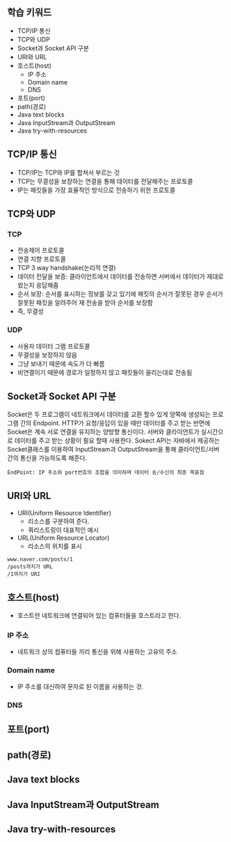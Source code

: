 ## 학습 키워드

- TCP/IP 통신
- TCP와 UDP
- Socket과 Socket API 구분
- URI와 URL
- 호스트(host)
  - IP 주소
  - Domain name
  - DNS
- 포트(port)
- path(경로)
- Java text blocks
- Java InputStream과 OutputStream
- Java try-with-resources

## TCP/IP 통신

- TCP/IP는 TCP와 IP를 합쳐서 부르는 것
- TCP는 무결성을 보장하는 연결을 통해 데이터를 전달해주는 프로토콜
- IP는 패킷들을 가장 효율적인 방식으로 전송하기 위한 프로토콜

## TCP와 UDP

### TCP

- 전송제어 프로토콜
- 연결 지향 프로토콜
- TCP 3 way handshake(논리적 연결)
- 데이터 전달을 보증: 클라이언트에서 데이터를 전송하면 서버에서 데이터가 제대로 왔는지 응답해줌
- 순서 보장: 순서를 표시하는 정보를 갖고 있기에 패킷의 순서가 잘못된 경우 순서가 잘못된 패킷을 알려주어 재 전송을 받아 순서를 보장함
- 즉, 무결성

### UDP

- 사용자 데이터 그램 프로토콜
- 무결성을 보장하지 않음
- 그냥 보내기 때문에 속도가 더 빠름
- 비연결이기 때문에 경로가 일정하지 않고 패킷들이 꼴리는대로 전송됨

## Socket과 Socket API 구분

Socket은 두 프로그램이 네트워크에서 데이터를 교환 할수 있게 양쪽에 생성되는 프로그램 간의 Endpoint. HTTP가 요청/응답이 있을 때만 데이터를 주고 받는 반면에 Socket은 계속 서로 연결을 유지하는 양방향 통신이다. 서버와 클라이언트가 실시간으로 데이터를 주고 받는 상황이 필요 할때 사용한다.
Sokect API는 자바에서 제공하는 Socket클래스를 이용하여 InputStream과 OutputStream을 통해 클라이언트/서버 간의 통신을 가능하도록 해준다.

```
EndPoint: IP 주소와 port번호의 조합을 의미하며 데이터 송/수신의 최종 목표점
```

## URI와 URL

- URI(Uniform Resource Identifier)
  - 리소스를 구분하여 준다.
  - 쿼리스트링이 대표적인 예시
- URL(Uniform Resource Locator)
  - 리소스의 위치를 표시

```
www.naver.com/posts/1
/posts까지가 URL
/1까지가 URI
```

## 호스트(host)

- 호스트란 네트워크에 연결되어 있는 컴퓨터들을 호스트라고 한다.

### IP 주소

- 네트워크 상의 컴퓨터들 끼리 통신을 위해 사용하는 고유의 주소

### Domain name

- IP 주소를 대신하여 문자로 된 이름을 사용하는 것.

### DNS

## 포트(port)

## path(경로)

## Java text blocks

## Java InputStream과 OutputStream

## Java try-with-resources
